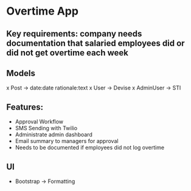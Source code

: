 # Overtime App

## Key requirements: company needs documentation that salaried employees did or did not get overtime each week 

## Models 
x Post -> date:date rationale:text
x User -> Devise
x AdminUser -> STI

## Features:
- Approval Workflow
- SMS Sending with Twilio
- Administrate admin dashboard
- Email summary to managers for approval
- Needs to be documented if employees did not log overtime

## UI
- Bootstrap -> Formatting